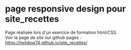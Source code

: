 # page responsive design pour site_recettes
Page réalisée lors d'un exercice de formation html/CSS.
<br>
Voir la page de site sur github pages :   https://helidow74.github.io/site_recettes/
